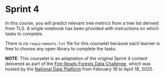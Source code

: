 # Sprint 4

In this course, you will predict relevant tree metrics from a tree list derived from TLS. A single notebook has been provided with instructions on which tasks to complete.

There is no `requirements.txt` file for this courselet because each learner is free to choose any open library to complete the tasks.

**NOTE**: This courselet is an adaptation of the original Sprint 4 content delivered as part of the [Fire-Ready Forests Data Challenge](https://nationaldataplatform.org/educationhub/datachallenge/learner/1b1cbc30-8477-4cb9-b8a9-c0769999c7d1), which was hosted by the [National Data Platform](https://nationaldataplatform.org/) from February 19 to April 18, 2025.
